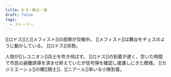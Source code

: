 ```yaml
---
title: 0-9：騎士・後
draft: false
tags:
  - ストーリー
---
```

[[ロドス]]と[[メフィスト]]の部隊が交戦中。
[[メフィスト]]は舞台をチェスのように動かしている。
[[ロドス]]劣勢。

人物が[[レユニオン]]兵士を吹き飛ばす。
[[ロドス]]の到着が遅く、空いた時間で市民の避難誘導を済ませ終えていたが信号弾を確認し援護しにきた模様。
[[カジミエーシュ]]の耀[[騎士]]、[[ニアール]]率いる小隊到着。